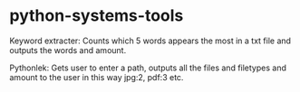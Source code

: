 # python-systems-tools

Keyword extracter:
Counts which 5 words appears the most in a txt file and outputs the words and amount.

Pythonlek:
Gets user to enter a path, outputs all the files and filetypes and amount to the user in this way jpg:2, pdf:3 etc.
